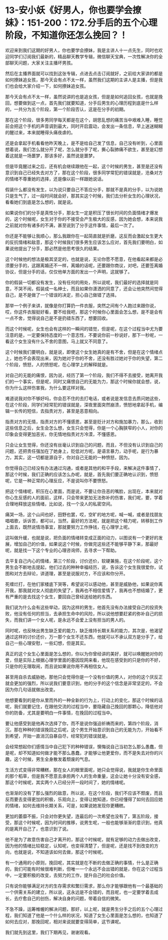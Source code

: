# 13-安小妖《好男人，你也要学会撩妹》：151-200：172.分手后的五个心理阶段，不知道你还怎么挽回？！

欢迎来到我们这期的好男人，你也要学会撩妹，我是主讲人十一点先生，同时也欢迎同学们订阅我们最新的，精品聊天教学专辑，微信聊天宝典，一次性解决你的全部聊天问题，大家关注主播坏男孩。

然后在主播界面就可以找到这张专辑，点进去点击订阅就好，之前给大家讲的都是如何撩妹追女孩，那今天会有点不太一样，虽然我们这期的主讲人是主播，但是我们也会给大家介绍一下，如何撩妹追女孩。

那今天会有点不太一样，虽然说讲的也是追女孩，但是是如何追回女孩，也就是挽回，想要做到这一点，首先我们就要知道，分手后男生的心理历程到底是什么样的，一共分为五个阶段，第一个阶段否认，这是在分手的初期。

那在这个阶段，很多男同学每天都是在这个，胡思乱想的痛苦当中艰难入睡，睡觉前会把这个手机的声音调到最大，同时开启震动，会发出一条信息，早上迷迷糊糊的醒过来，本来就睡得头痛夜虐的。

还是会拿起手机看看他昨天晚上，是不是给自己发了信息，自己没有听到，心里面想着说，我们怎么就分开了呢，怎么就分手了呢，撕心裂肺痛不欲生，甚至是幻想着这就是一场噩梦，那该多好，虽然说是噩梦。

但是毕竟醒过来之后，还有机会继续跟他在一起，这个时候的男生，甚至是还没有意识到自己已经失去对方了，那在这个阶段，很多同学常犯的错误就是，沧桑对方的情绪不尊重她的选择，还是像以前一样跟她说话。

假装什么都没有发生，以为说只要自己不答应分手，那就不是真的分手，以为说她只是生气了，过一段时间就会好，那其实这个时候，我们去分析女生的心理状况，看看她们到底是怎么想的，就是说。

如果说你们的分手是真性分手，那女生一定是积压了很长时间的负面情绪才爆发的，这个时候呢，女生对于你的不接受会产生极大的反感，因为她会想，本来说我之前就对你有诸多的不满，甚至说到了分手这件事情，最后一次了。

你还是不能够让我顺心，那么我跟你在一起简直就是折磨，这反而会激起女生更大的反抗情绪和敌意，那这个时候我们很多男生应该怎么应对，首先我们要明白，如果说他提出了分手，那必然是他思考很久的结果。

这个时候他的想法是极其坚定的，也就是说，无论你愿不愿意，在他看起来都是必须要分手的，这跟离婚还不一样，离婚的话呢，还要跟你商议，对吧，还要签离婚协议，但是分手的话，仅仅他单方面的发出一个声明，这就够了。

你的假装一切都没有发生，没有任何的用处，所以说呢，我们最好的选择就是同意，不哭不闹，假装成一名绅士，而且如果你潇洒的同意了，还会让他突然间觉得自己，是不是做了一个错误的决定，担心自己做错了选择。

那举一个例子来讲，就像是你打算扔一件衣服，突然之间有个人跑过来跟你说，哎，你这件衣服挺好看，要不给我吧，那这个时候你心里面会怎么想，是不是会有一点不舍，觉得说自己是不是扔错东西了，想要回收。

而这个时候呢，女生也会有这样的一瞬间的错觉，但是呢，在这个过程当中尤为要注意的是，一定要保持态度的一个意志性，不要说你前一秒说好，那下一秒呢，一看这个女生没有什么不舍的意图，马上就又不同意了。

这个时候我们要明白，就是说，即使这个女生她真的是有不舍，但是在这个情绪点上，她也不会表现出来，因为她对于你的不舍，还没有胜过她对于你的失望，第二个阶段，愤怒，人的愤怒呢，在心理学上的解释就是。

对自己的无能的痛恨，因为说，经历了第一个阶段，我们不得不去接受，她离开我们的一个事实，但是呢，同时又痛恨自己的无能为力，那这个时候你就会想，说，你为什么这样伤害我，为什么要这样对我。

难道说我对你不够好吗，你会忍不住的去打电话，或者说是发信息去质问她这些，在这个阶段，同学们经常犯的错误就是，深夜里面突然崩溃，愤怒地拿起手机，编辑一长传的短信，去指责对方，甚至是恶意相向。

指责对方的无情，指责对方的不懂感恩，甚至是贬计对方和施加暴力，那么，收到这些信息之后，女生会怎么想，女生只会觉得，你是一个心胸狭窄的小人，对你的印象会变得更加恶劣，你无情地指责对方冷漠，不懂感恩。

只会让女生觉得，你还没有丝毫认识到自己的问题，而且，不但没有认识到自己的问题，还把责任强加在了她身上，贬低对方呢，是语言暴力，动手呢，是行为暴力，其实，这一切都是源自于，你对自己无能的一种愤怒，因为。

你觉得自己已经没有办法通过沟通，或者是其他的和平手段，来解决这件事情了，那这个时候，我们正确的应该怎么办呢，就是，首先我们要正确地认识到，愤怒呢，它是一种正常的心理反应，不是说叫你不要愤怒。

把这个情绪呢，积压在心里面，而是说，不要让你丑恶的嘴脸，出现在，本来就对你心生反感的人的面前，这样，只会带来更加无法弥补的伤害，我们呢，要，学着合理地释放这些情绪，比如说，找一个没人的私密空间。

痛哭一场，这个山间也好，田野也罢，哎，空旷的地方呢，喊一喊，或者是找朋友唱唱歌，诉诉苦，都可以，当然，最好的方法呢，就是把这个精力呢，转移到工作上面去，既然说情场事宜，那就要努力工作挣钱，在心理学上呢。

这叫做升缓，也就是说，把负面的情绪转变成正面的动力，以图说有一个更好的发展，增加自己的价值，如果说这个时候，你做完这些还不能够平静下来，那最好呢，就是找一下这个专业的心理咨询师，去寻求一下帮助。

去平复自己内心的情绪，第三个阶段，讨价还价，软硬兼施，在这个阶段呢，这个男生会不断地去提起，他们过去的种种幸福经历，说，告诉这个女生我很爱你，试图和对方去辩论，讲道理，甚至是说服对方，不应该和你分开。

死缠烂打，在他们家楼底下哭等，希望说可以感动他，甚至是威胁他，如果说你离开我，那我就对女人彻底的失望了，我再也不相信爱情了，我再也不想结婚了，更有严重的是去找这个女生，要回自己曾经送给她的东西。

我们说为什么会有这些举动，因为这样的男生，他首先没有办法接受自己的投资失败，他没有任何的担当，去承担生命中的风险，所以说他想要赶紧的弥补自己的损失，而我们讲一个女人呢，是永远不会爱上没有担当的男人的。

同时呢，也反映出男生缺乏爱的能力，缺乏维持长期关系的能力，其次是，他渴望通过这样的讨价还价，万一那个女生不还东西，他就可以不承认双方是分手了，给自己一些心理安慰，一些幻想，但是其实。

真正的这个女生心里面是怎么想的，你以为你曾经讲的美好，就可以唤醒她对你的爱，但是实际上根据心理学里面的基因现网来看，他现在感受到的只是你的不好，只是你的无理取闹，而且说如果说你用不再相信女人。

甚至用自杀去威胁她，那他只会觉得你是一个没有价值的男人，对你的这个厌反正就会更加的强烈，所以说我们要意识到，他的分手的这个信念是非常坚定的，不会因为你几句话就做出改变。

他想要看到的是你从里而外的一种全新的行为上，行动上的变化，那这个时候的话呢，我们就要记住，在跟他交流的过程当中，要隐藏自己挽回的那颗心，降低他对你的防备，尤其是要明白一件事情，在挽回的过程当中。

要让他感受到是他再次选择了你，而不是说你强迫祈祷而来的，第四个阶段，消沉，那在种种的错误挽回之后呢，这个男生开始意识到自己的无能为力，开始看不到希望，开始一直消沉自暴自尽，经常犯的错误就是。

会经常想起你们感情当中自己犯下的种种错误，懊悔说自己当初怎么那么愚蠢，但是呢，却不知道如何做才能不那么愚蠢，才能够让他更爱你，而不是失去对你的兴趣，这个时候，男生全身散发着颓废的气息。

生活方式变得非常糟糕，那在女人的眼里面呢，她只会觉得说，我就是你生命里面的那个稻草，但是我不愿意去承担两个人的生命重量，这会让她十分没有安全感，那这个时候呢，其实两个人已经分开一段时间了，她的情绪呢。

也渐渐的没有了那么强烈的敌意，所以说，在这个阶段，我们不应该不颓废，而且反而要去变得更加的积极，乐观向上，变得让她知道，你已经懂得了如何去回应她的情绪，如何去维持长期关系，可是，如果说她发现你更糟糕。

更加的萎靡不振，只会对你更失望，连最后的一次希望也没有了，第五阶段，接受，那这个时候呢，因为时间的推移，说男生呢，一般也能够渐渐的意识到，他真的是离开自己了，也意识到了说。

他不是为了故意伤害自己才离开的，那这个时候呢，就有足够的动力去做出改变，因为他的情绪比较稳定，认知呢，也变得清楚了，但是呢，还是找不到改变的方向，也就是说，不知道该如何去做，那这个时候呢。

有一个通用的小原则，挽回呢，其实就是在不断的去做正确的事情，什么是正确的，我们可能有时候很难判断，但唯一一个永远不会出错的就是，你在这个过程当中，一定要积极的改变，去努力的工作，提升自己的社会价值。

只有说你能够满足对方的生存需求和繁衍需求，那么你才能够跟他有一个最基础的一个供需关系的建立，所以说，这永远是不会错的，而且呢，也一定要学着去成长，去疗愈自己的创伤，解决自身的问题，带着自信的微笑。

不急不躁，运筹帷幄的解决问题，那好，以上呢，就是男生分手之后的五个心理过程，我们知道了他是一个什么样的状况，知道了女生心里面是怎么想的，也知道了如何去应对，那挽回呢，相对来说就要变得简单，这节课呢。

我们就先到这里，我们下期再见，谢谢观看。
